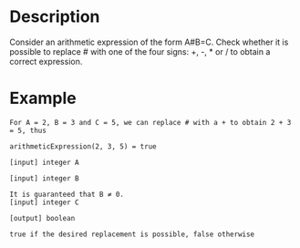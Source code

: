 # Description
Consider an arithmetic expression of the form A#B=C. Check whether it is possible to replace # with one of the four signs: +, -, * or / to obtain a correct expression.

# Example

```
For A = 2, B = 3 and C = 5, we can replace # with a + to obtain 2 + 3 = 5, thus

arithmeticExpression(2, 3, 5) = true

[input] integer A

[input] integer B

It is guaranteed that B ≠ 0.
[input] integer C

[output] boolean

true if the desired replacement is possible, false otherwise
```
